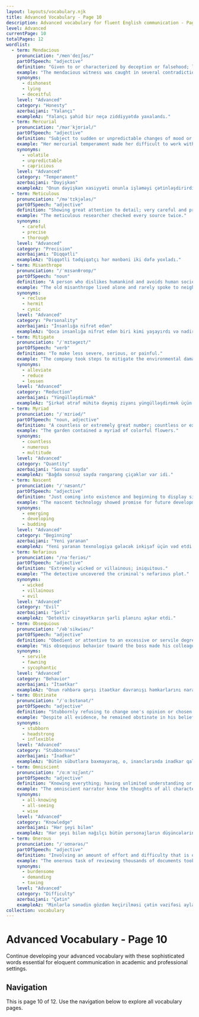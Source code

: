 ```yaml
---
layout: layouts/vocabulary.njk
title: Advanced Vocabulary - Page 10
description: Advanced vocabulary for fluent English communication - Page 10 of 12
level: Advanced
currentPage: 10
totalPages: 12
wordlist: 
  - term: Mendacious
    pronunciation: "/menˈdeɪʃəs/"
    partOfSpeech: "adjective"
    definition: "Given to or characterized by deception or falsehood; lying."
    example: "The mendacious witness was caught in several contradictions."
    synonyms: 
      - dishonest
      - lying
      - deceitful
    level: "Advanced"
    category: "Honesty"
    azerbaijani: "Yalançı"
    exampleAz: "Yalançı şahid bir neçə ziddiyyətdə yaxalandı."
  - term: Mercurial
    pronunciation: "/mərˈkjʊriəl/"
    partOfSpeech: "adjective"
    definition: "Subject to sudden or unpredictable changes of mood or mind."
    example: "Her mercurial temperament made her difficult to work with."
    synonyms: 
      - volatile
      - unpredictable
      - capricious
    level: "Advanced"
    category: "Temperament"
    azerbaijani: "Dəyişkən"
    exampleAz: "Onun dəyişkən xasiyyəti onunla işləməyi çətinləşdirirdi."
  - term: Meticulous
    pronunciation: "/məˈtɪkjələs/"
    partOfSpeech: "adjective"
    definition: "Showing great attention to detail; very careful and precise."
    example: "The meticulous researcher checked every source twice."
    synonyms: 
      - careful
      - precise
      - thorough
    level: "Advanced"
    category: "Precision"
    azerbaijani: "Diqqətli"
    exampleAz: "Diqqətli tədqiqatçı hər mənbəni iki dəfə yoxladı."
  - term: Misanthrope
    pronunciation: "/ˈmɪsənθroʊp/"
    partOfSpeech: "noun"
    definition: "A person who dislikes humankind and avoids human society."
    example: "The old misanthrope lived alone and rarely spoke to neighbors."
    synonyms: 
      - recluse
      - hermit
      - cynic
    level: "Advanced"
    category: "Personality"
    azerbaijani: "İnsanlığa nifrət edən"
    exampleAz: "Qoca insanlığa nifrət edən biri kimi yaşayırdı və nadir hallarda qonşularla danışırdı."
  - term: Mitigate
    pronunciation: "/ˈmɪtəɡeɪt/"
    partOfSpeech: "verb"
    definition: "To make less severe, serious, or painful."
    example: "The company took steps to mitigate the environmental damage."
    synonyms: 
      - alleviate
      - reduce
      - lessen
    level: "Advanced"
    category: "Reduction"
    azerbaijani: "Yüngülləşdirmək"
    exampleAz: "Şirkət ətraf mühitə dəymiş ziyanı yüngülləşdirmək üçün addımlar atdı."
  - term: Myriad
    pronunciation: "/ˈmɪriəd/"
    partOfSpeech: "noun, adjective"
    definition: "A countless or extremely great number; countless or extremely great in number."
    example: "The garden contained a myriad of colorful flowers."
    synonyms: 
      - countless
      - numerous
      - multitude
    level: "Advanced"
    category: "Quantity"
    azerbaijani: "Sonsuz sayda"
    exampleAz: "Bağda sonsuz sayda rəngarəng çiçəklər var idi."
  - term: Nascent
    pronunciation: "/ˈnæsənt/"
    partOfSpeech: "adjective"
    definition: "Just coming into existence and beginning to display signs of future potential."
    example: "The nascent technology showed promise for future development."
    synonyms: 
      - emerging
      - developing
      - budding
    level: "Advanced"
    category: "Beginning"
    azerbaijani: "Yeni yaranan"
    exampleAz: "Yeni yaranan texnologiya gələcək inkişaf üçün vəd etdi."
  - term: Nefarious
    pronunciation: "/nəˈferiəs/"
    partOfSpeech: "adjective"
    definition: "Extremely wicked or villainous; iniquitous."
    example: "The detective uncovered the criminal's nefarious plot."
    synonyms: 
      - wicked
      - villainous
      - evil
    level: "Advanced"
    category: "Evil"
    azerbaijani: "Şərli"
    exampleAz: "Detektiv cinayətkarın şərli planını aşkar etdi."
  - term: Obsequious
    pronunciation: "/əbˈsikwiəs/"
    partOfSpeech: "adjective"
    definition: "Obedient or attentive to an excessive or servile degree."
    example: "His obsequious behavior toward the boss made his colleagues uncomfortable."
    synonyms: 
      - servile
      - fawning
      - sycophantic
    level: "Advanced"
    category: "Behavior"
    azerbaijani: "İtaətkar"
    exampleAz: "Onun rəhbərə qarşı itaətkar davranışı həmkarlarını narahat edirdi."
  - term: Obstinate
    pronunciation: "/ˈɑːbstənət/"
    partOfSpeech: "adjective"
    definition: "Stubbornly refusing to change one's opinion or chosen course of action."
    example: "Despite all evidence, he remained obstinate in his beliefs."
    synonyms: 
      - stubborn
      - headstrong
      - inflexible
    level: "Advanced"
    category: "Stubbornness"
    azerbaijani: "İnadkar"
    exampleAz: "Bütün sübutlara baxmayaraq, o, inanclarında inadkar qaldı."
  - term: Omniscient
    pronunciation: "/ɑːmˈnɪʃənt/"
    partOfSpeech: "adjective"
    definition: "Knowing everything; having unlimited understanding or knowledge."
    example: "The omniscient narrator knew the thoughts of all characters."
    synonyms: 
      - all-knowing
      - all-seeing
      - wise
    level: "Advanced"
    category: "Knowledge"
    azerbaijani: "Hər şeyi bilən"
    exampleAz: "Hər şeyi bilən nağılçı bütün personajların düşüncələrini bilirdi."
  - term: Onerous
    pronunciation: "/ˈoʊnərəs/"
    partOfSpeech: "adjective"
    definition: "Involving an amount of effort and difficulty that is oppressively burdensome."
    example: "The onerous task of reviewing thousands of documents took months."
    synonyms: 
      - burdensome
      - demanding
      - taxing
    level: "Advanced"
    category: "Difficulty"
    azerbaijani: "Çətin"
    exampleAz: "Minlərlə sənədin gözdən keçirilməsi çətin vəzifəsi aylar sürdü."
collection: vocabulary
---
```


# Advanced Vocabulary - Page 10

Continue developing your advanced vocabulary with these sophisticated words essential for eloquent communication in academic and professional settings.

## Navigation
This is page 10 of 12. Use the navigation below to explore all vocabulary pages.